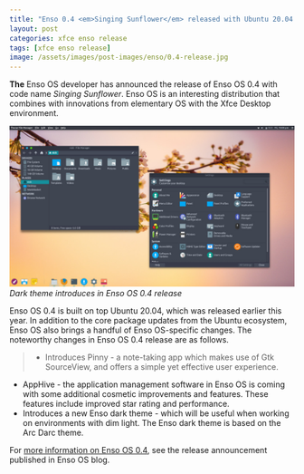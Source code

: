 ```yaml
---
title: "Enso 0.4 <em>Singing Sunflower</em> released with Ubuntu 20.04 Foundation"
layout: post
categories: xfce enso release
tags: [xfce enso release]
image: /assets/images/post-images/enso/0.4-release.jpg
---
```


**The** Enso OS developer has announced the release of Enso OS 0.4 with code name <em>Singing Sunflower</em>. Enso OS is an interesting distribution that combines with innovations from elementary OS with the Xfce Desktop environment.

![Dark theme introduces in Enso OS 0.4 release](/assets/images/post-images/enso/0.4-release.jpg)
*Dark theme introduces in Enso OS 0.4 release*

Enso OS 0.4 is built on top Ubuntu 20.04, which was released earlier this year. In addition to the core package updates from the Ubuntu ecosystem, Enso OS also brings a handful of Enso OS-specific changes. The noteworthy changes in Enso OS 0.4 release are as follows.
> - Introduces Pinny - a note-taking app which makes use of Gtk SourceView, and offers a simple yet effective user experience.
- AppHive - the application management software in Enso OS is coming with some additional cosmetic improvements and features. These features include improved star rating and performance.
- Introduces a new Enso dark theme - which will be useful when working on environments with dim light. The Enso dark theme is based on the Arc Darc theme.

For [more information on Enso OS 0.4](https://blog.enso-os.site/post/630312356746067968/enso-04-singing-sunflower-release), see the release announcement published in Enso OS blog.